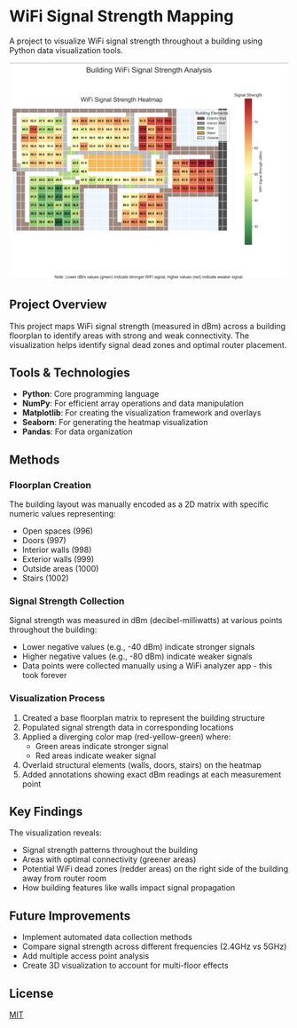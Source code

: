 # WiFi Signal Strength Mapping

A project to visualize WiFi signal strength throughout a building using Python data visualization tools.

![WiFi Signal Strength Heatmap](Screenshot.png)

## Project Overview

This project maps WiFi signal strength (measured in dBm) across a building floorplan to identify areas with strong and weak connectivity. The visualization helps identify signal dead zones and optimal router placement.

## Tools & Technologies

- **Python**: Core programming language
- **NumPy**: For efficient array operations and data manipulation
- **Matplotlib**: For creating the visualization framework and overlays
- **Seaborn**: For generating the heatmap visualization
- **Pandas**: For data organization 

## Methods

### Floorplan Creation
The building layout was manually encoded as a 2D matrix with specific numeric values representing:
- Open spaces (996)
- Doors (997)
- Interior walls (998)
- Exterior walls (999)
- Outside areas (1000)
- Stairs (1002)

### Signal Strength Collection
Signal strength was measured in dBm (decibel-milliwatts) at various points throughout the building:
- Lower negative values (e.g., -40 dBm) indicate stronger signals
- Higher negative values (e.g., -80 dBm) indicate weaker signals
- Data points were collected manually using a WiFi analyzer app - this took forever

### Visualization Process
1. Created a base floorplan matrix to represent the building structure
2. Populated signal strength data in corresponding locations
3. Applied a diverging color map (red-yellow-green) where:
   - Green areas indicate stronger signal
   - Red areas indicate weaker signal
4. Overlaid structural elements (walls, doors, stairs) on the heatmap
5. Added annotations showing exact dBm readings at each measurement point

## Key Findings

The visualization reveals:
- Signal strength patterns throughout the building
- Areas with optimal connectivity (greener areas)
- Potential WiFi dead zones (redder areas) on the right side of the building away from router room
- How building features like walls impact signal propagation

## Future Improvements

- Implement automated data collection methods
- Compare signal strength across different frequencies (2.4GHz vs 5GHz)
- Add multiple access point analysis
- Create 3D visualization to account for multi-floor effects

## License

[MIT](LICENSE)
